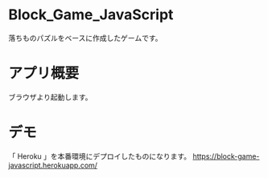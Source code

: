 # Block_Game_JavaScript

落ちものパズルをベースに作成したゲームです。

# アプリ概要

ブラウザより起動します。


# デモ

「 Heroku 」を本番環境にデプロイしたものになります。
https://block-game-javascript.herokuapp.com/
